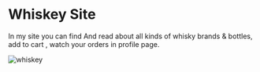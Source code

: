 # Whiskey Site

In my site you can find And read about all kinds of whisky brands & bottles, add to cart , watch your orders in profile page.


![whiskey](https://user-images.githubusercontent.com/93253836/197344103-cad7ff7f-c52c-4823-aed2-2a063d727c98.PNG)
